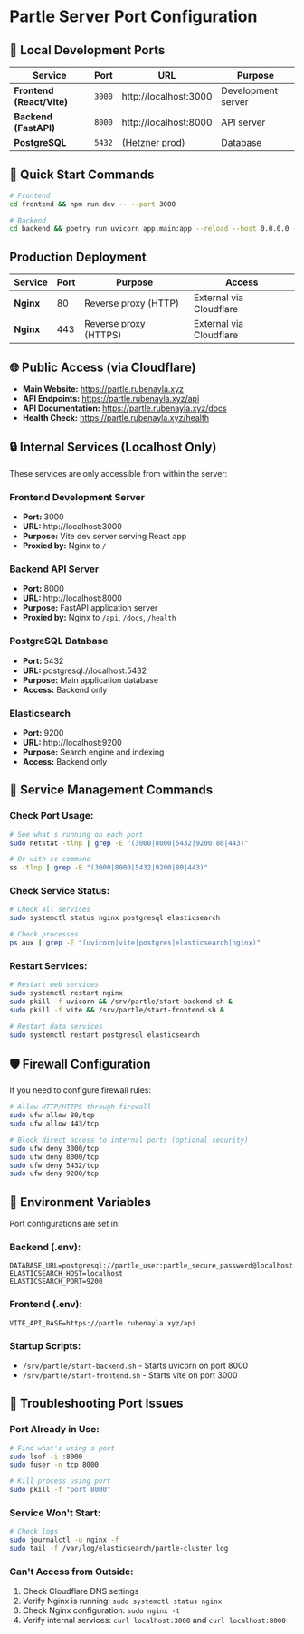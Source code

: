 # Partle Server Port Configuration

## 🔌 **Local Development Ports**

| Service | Port | URL | Purpose |
|---------|------|-----|---------|
| **Frontend (React/Vite)** | `3000` | http://localhost:3000 | Development server |
| **Backend (FastAPI)** | `8000` | http://localhost:8000 | API server |
| **PostgreSQL** | `5432` | (Hetzner prod) | Database |

## 🚀 **Quick Start Commands**

```bash
# Frontend
cd frontend && npm run dev -- --port 3000

# Backend  
cd backend && poetry run uvicorn app.main:app --reload --host 0.0.0.0 --port 8000
```

## Production Deployment

| Service | Port | Purpose | Access |
|---------|------|---------|---------|
| **Nginx** | 80 | Reverse proxy (HTTP) | External via Cloudflare |
| **Nginx** | 443 | Reverse proxy (HTTPS) | External via Cloudflare |

## 🌐 **Public Access (via Cloudflare)**

- **Main Website:** https://partle.rubenayla.xyz
- **API Endpoints:** https://partle.rubenayla.xyz/api
- **API Documentation:** https://partle.rubenayla.xyz/docs
- **Health Check:** https://partle.rubenayla.xyz/health

## 🔒 **Internal Services (Localhost Only)**

These services are only accessible from within the server:

### **Frontend Development Server**
- **Port:** 3000
- **URL:** http://localhost:3000
- **Purpose:** Vite dev server serving React app
- **Proxied by:** Nginx to `/`

### **Backend API Server**
- **Port:** 8000  
- **URL:** http://localhost:8000
- **Purpose:** FastAPI application server
- **Proxied by:** Nginx to `/api`, `/docs`, `/health`

### **PostgreSQL Database**
- **Port:** 5432
- **URL:** postgresql://localhost:5432
- **Purpose:** Main application database
- **Access:** Backend only

### **Elasticsearch**
- **Port:** 9200
- **URL:** http://localhost:9200
- **Purpose:** Search engine and indexing
- **Access:** Backend only

## 🔧 **Service Management Commands**

### **Check Port Usage:**
```bash
# See what's running on each port
sudo netstat -tlnp | grep -E "(3000|8000|5432|9200|80|443)"

# Or with ss command
ss -tlnp | grep -E "(3000|8000|5432|9200|80|443)"
```

### **Check Service Status:**
```bash
# Check all services
sudo systemctl status nginx postgresql elasticsearch

# Check processes
ps aux | grep -E "(uvicorn|vite|postgres|elasticsearch|nginx)"
```

### **Restart Services:**
```bash
# Restart web services
sudo systemctl restart nginx
sudo pkill -f uvicorn && /srv/partle/start-backend.sh &
sudo pkill -f vite && /srv/partle/start-frontend.sh &

# Restart data services
sudo systemctl restart postgresql elasticsearch
```

## 🛡️ **Firewall Configuration**

If you need to configure firewall rules:

```bash
# Allow HTTP/HTTPS through firewall
sudo ufw allow 80/tcp
sudo ufw allow 443/tcp

# Block direct access to internal ports (optional security)
sudo ufw deny 3000/tcp
sudo ufw deny 8000/tcp
sudo ufw deny 5432/tcp
sudo ufw deny 9200/tcp
```

## 📝 **Environment Variables**

Port configurations are set in:

### **Backend (.env):**
```env
DATABASE_URL=postgresql://partle_user:partle_secure_password@localhost:5432/partle
ELASTICSEARCH_HOST=localhost
ELASTICSEARCH_PORT=9200
```

### **Frontend (.env):**
```env
VITE_API_BASE=https://partle.rubenayla.xyz/api
```

### **Startup Scripts:**
- `/srv/partle/start-backend.sh` - Starts uvicorn on port 8000
- `/srv/partle/start-frontend.sh` - Starts vite on port 3000

## 🚨 **Troubleshooting Port Issues**

### **Port Already in Use:**
```bash
# Find what's using a port
sudo lsof -i :8000
sudo fuser -n tcp 8000

# Kill process using port
sudo pkill -f "port 8000"
```

### **Service Won't Start:**
```bash
# Check logs
sudo journalctl -u nginx -f
sudo tail -f /var/log/elasticsearch/partle-cluster.log
```

### **Can't Access from Outside:**
1. Check Cloudflare DNS settings
2. Verify Nginx is running: `sudo systemctl status nginx`
3. Check Nginx configuration: `sudo nginx -t`
4. Verify internal services: `curl localhost:3000` and `curl localhost:8000`
